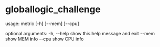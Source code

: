 # globallogic_challenge

usage: metric [-h] [--mem] [--cpu]

optional arguments:
  -h, --help  show this help message and exit
  --mem       show MEM info
  --cpu       show CPU info
